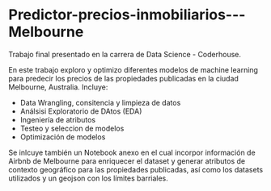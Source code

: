 # Predictor-precios-inmobiliarios---Melbourne
Trabajo final presentado en la carrera de Data Science - Coderhouse.

En este trabajo exploro y optimizo diferentes modelos de machine learning para predecir los precios de las propiedades publicadas en la ciudad Melbourne, Australia.
Incluye: 
* Data Wrangling, consitencia y limpieza de datos
* Análsisi Exploratorio de DAtos (EDA)
* Ingeniería de atributos
* Testeo y seleccion de modelos
* Optimización de modelos

Se inlcuye también un Notebook anexo en el cual incorpor información de Airbnb de Melbourne para enriquecer el dataset y generar atributos de contexto geográfico para las propiedades publicadas, así como los datasets utilizados y un geojson con los límites barriales.
